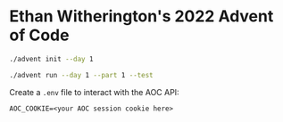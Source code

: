 
# Ethan Witherington's 2022 Advent of Code

```sh
./advent init --day 1

./advent run --day 1 --part 1 --test
```

Create a `.env` file to interact with the AOC API:

```env
AOC_COOKIE=<your AOC session cookie here>
```
